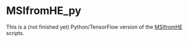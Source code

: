 # MSIfromHE_py

This is a (not finished yet) Python/TensorFlow version of the [MSIfromHE](https://github.com/jnkather/MSIfromHE) scripts.
